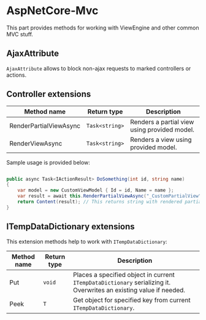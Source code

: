 # AspNetCore-Mvc

This part provides methods for working with ViewEngine and other common MVC stuff.

## AjaxAttribute

`AjaxAttribute` allows to block non-ajax requests to marked controllers or actions.

## Controller extensions

| Method name | Return type | Description |
| --- | --- | --- |
| RenderPartialViewAsync | `Task<string>` | Renders a partial view using provided model. |
| RenderViewAsync | `Task<string>` | Renders a view using provided model. |

Sample usage is provided below:

```csharp

public async Task<IActionResult> DoSomething(int id, string name)
{
    var model = new CustomViewModel { Id = id, Name = name };
    var result = await this.RenderPartialViewAsync("_CustomPartialView", model);
    return Content(result); // This returns string with rendered partial view.
}

```

## ITempDataDictionary extensions

This extension methods help to work with `ITempDataDictionary`:

| Method name | Return type | Description |
| --- | --- | --- |
| Put | `void` | Places a specified object in current `ITempDataDictionary` serializing it. Overwrites an existing value if needed. |
| Peek | `T` | Get object for specified key from current `ITempDataDictionary`. |